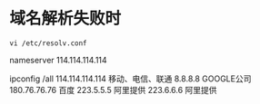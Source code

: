 
# 域名解析失败时
```
vi /etc/resolv.conf 
```

nameserver 114.114.114.114


ipconfig /all
114.114.114.114 移动、电信、联通
8.8.8.8         GOOGLE公司
180.76.76.76    百度
223.5.5.5       阿里提供
223.6.6.6       阿里提供

